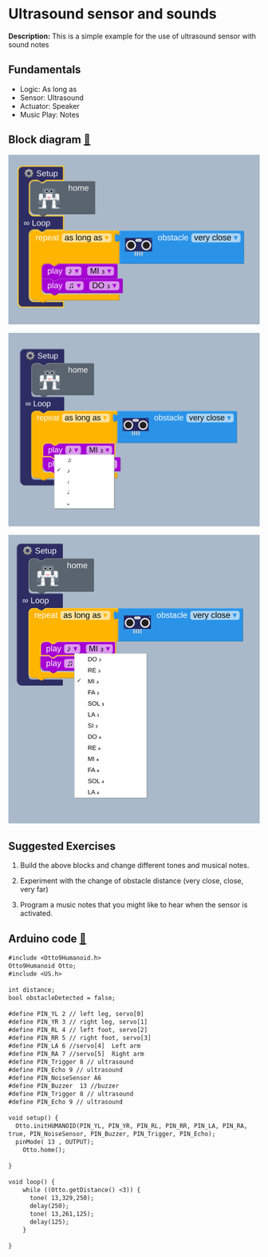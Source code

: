 # Ultrasound sensor and sounds 
**Description:** This is a simple example for the use of ultrasound sensor with sound notes

## Fundamentals 
* Logic: As long as  
* Sensor: Ultrasound  
* Actuator: Speaker  
* Music Play: Notes  

## Block diagram [:robot:](uss.bloc)   
![fig](bloc.png)  

![fig](notes_a.png)  

![fig](notes_b.png)  

## Suggested Exercises
01. Build the above blocks and change different tones and musical notes.
    
02. Experiment with the change of obstacle distance (very close, close, very far)
    
03. Program a music notes that you might like to hear when the sensor is activated.

## Arduino code [:green_book:](ino.ino)
```
#include <Otto9Humanoid.h>
Otto9Humanoid Otto;
#include <US.h>

int distance;
bool obstacleDetected = false;

#define PIN_YL 2 // left leg, servo[0]
#define PIN_YR 3 // right leg, servo[1]
#define PIN_RL 4 // left foot, servo[2]
#define PIN_RR 5 // right foot, servo[3]
#define PIN_LA 6 //servo[4]  Left arm
#define PIN_RA 7 //servo[5]  Right arm
#define PIN_Trigger 8 // ultrasound
#define PIN_Echo 9 // ultrasound
#define PIN_NoiseSensor A6
#define PIN_Buzzer  13 //buzzer
#define PIN_Trigger 8 // ultrasound
#define PIN_Echo 9 // ultrasound

void setup() {
  Otto.initHUMANOID(PIN_YL, PIN_YR, PIN_RL, PIN_RR, PIN_LA, PIN_RA, true, PIN_NoiseSensor, PIN_Buzzer, PIN_Trigger, PIN_Echo);
  pinMode( 13 , OUTPUT);
    Otto.home();

}

void loop() {
    while ((Otto.getDistance() <3)) {
      tone( 13,329,250);
      delay(250);
      tone( 13,261,125);
      delay(125);
    }

}
```
